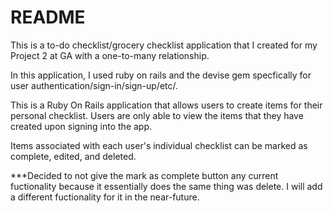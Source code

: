 # README

This is a to-do checklist/grocery checklist application that I created for my Project 2 at GA with a one-to-many relationship.

In this application, I used ruby on rails and the devise gem specfically for user authentication/sign-in/sign-up/etc/.

This is a Ruby On Rails application that allows users to create items for their personal checklist. Users are only able to view the items that they have created upon signing into the app.

Items associated with each user's individual checklist can be marked as complete, edited, and deleted.

***Decided to not give the mark as complete button any current fuctionality because it essentially does the same thing was delete. I will add a different fuctionality for it in the near-future. 

